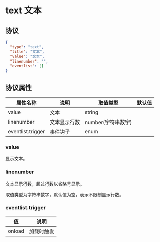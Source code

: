 # text 文本


## 协议

```json
{
  "type": "text",
  "title": "文本",
  "value": "文本",
  "linenumber": "",
  "eventlist": []
}
```
## 协议属性
| 属性名称 | 说明 | 取值类型 | 默认值
| ---- | ---- | ---- | ---- |
| value | 文本 | string |  |
| linenumber | 文本显示行数 | number(字符串数字) |  |
| eventlist.trigger | 事件钩子 | enum |  |

### value
显示文本。

### linenumber
文本显示行数，超过行数以省略号显示。

取值类型为字符串数字，默认值为空，表示不限制显示行数。

### eventlist.trigger
| 值 | 说明 |
| ---- | ---- |
| onload | 加载时触发 |
